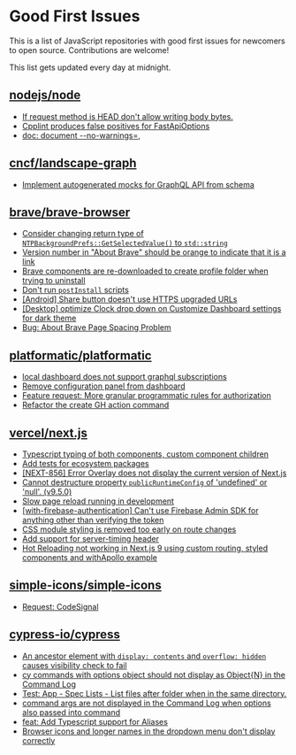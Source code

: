 # Good First Issues

This is a list of JavaScript repositories with good first issues for newcomers to open source. Contributions are welcome!

This list gets updated every day at midnight.

## [nodejs/node](https://github.com/nodejs/node)

- [If request method is HEAD don't allow writing body bytes.](https://github.com/nodejs/node/issues/47480)
- [Cpplint produces false positives for FastApiOptions](https://github.com/nodejs/node/issues/45761)
- [doc: document --no-warnings=<cat1>,<cat2>](https://github.com/nodejs/node/issues/46862)

## [cncf/landscape-graph](https://github.com/cncf/landscape-graph)

- [Implement autogenerated mocks for GraphQL API from schema](https://github.com/cncf/landscape-graph/issues/103)

## [brave/brave-browser](https://github.com/brave/brave-browser)

- [Consider changing return type of `NTPBackgroundPrefs::GetSelectedValue()` to `std::string`](https://github.com/brave/brave-browser/issues/25602)
- [Version number in "About Brave" should be orange to indicate that it is a link](https://github.com/brave/brave-browser/issues/26040)
- [Brave components are re-downloaded to create profile folder when trying to uninstall](https://github.com/brave/brave-browser/issues/1812)
- [Don't run `postInstall` scripts](https://github.com/brave/brave-browser/issues/28419)
- [[Android] Share button doesn't use HTTPS upgraded URLs](https://github.com/brave/brave-browser/issues/11383)
- [[Desktop] optimize Clock drop down on Customize Dashboard settings for dark theme ](https://github.com/brave/brave-browser/issues/12060)
- [Bug: About Brave Page Spacing Problem](https://github.com/brave/brave-browser/issues/13286)

## [platformatic/platformatic](https://github.com/platformatic/platformatic)

- [local dashboard does not support graphql subscriptions](https://github.com/platformatic/platformatic/issues/843)
- [Remove configuration panel from dashboard](https://github.com/platformatic/platformatic/issues/695)
- [Feature request: More granular programmatic rules for authorization](https://github.com/platformatic/platformatic/issues/746)
- [Refactor the create GH action command](https://github.com/platformatic/platformatic/issues/815)

## [vercel/next.js](https://github.com/vercel/next.js)

- [Typescript typing of both <Head /> components, custom component children](https://github.com/vercel/next.js/issues/19168)
- [Add tests for ecosystem packages](https://github.com/vercel/next.js/issues/31690)
- [[NEXT-856] Error Overlay does not display the current version of Next.js](https://github.com/vercel/next.js/issues/47124)
- [Cannot destructure property `publicRuntimeConfig` of 'undefined' or 'null'. (v9.5.0)](https://github.com/vercel/next.js/issues/15568)
- [Slow page reload running in development](https://github.com/vercel/next.js/issues/25108)
- [[with-firebase-authentication] Can't use Firebase Admin SDK for anything other than verifying the token](https://github.com/vercel/next.js/issues/14139)
- [CSS module styling is removed too early on route changes](https://github.com/vercel/next.js/issues/17464)
- [Add support for server-timing header](https://github.com/vercel/next.js/issues/12382)
- [Hot Reloading not working in Next.js 9 using custom routing, styled components and withApollo example](https://github.com/vercel/next.js/issues/16449)

## [simple-icons/simple-icons](https://github.com/simple-icons/simple-icons)

- [Request: CodeSignal](https://github.com/simple-icons/simple-icons/issues/6598)

## [cypress-io/cypress](https://github.com/cypress-io/cypress)

- [An ancestor element with `display: contents` and `overflow: hidden` causes visibility check to fail](https://github.com/cypress-io/cypress/issues/25199)
- [cy commands with options object should not display as Object{N} in the Command Log](https://github.com/cypress-io/cypress/issues/678)
- [Test: App - Spec Lists - List files after folder when in the same directory.](https://github.com/cypress-io/cypress/issues/21961)
- [command args are not displayed in the Command Log when options also passed into command](https://github.com/cypress-io/cypress/issues/485)
- [feat: Add Typescript support for Aliases](https://github.com/cypress-io/cypress/issues/8762)
- [Browser icons and longer names in the dropdown menu don't display correctly](https://github.com/cypress-io/cypress/issues/21755)

